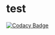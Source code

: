 # test

[![Codacy Badge](https://api.codacy.com/project/badge/Grade/445ecd48642d446ca9d8c6a28662eba2)](https://app.codacy.com/manual/99002467/test?utm_source=github.com&utm_medium=referral&utm_content=99002467/test&utm_campaign=Badge_Grade_Dashboard)